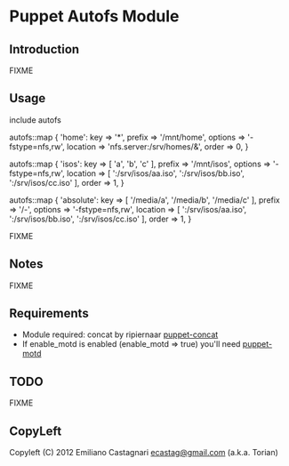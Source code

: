 Puppet Autofs Module
====================

Introduction
------------

FIXME

## Usage ##

  include autofs

  autofs::map { 'home':
    key      => '*',
    prefix   => '/mnt/home',
    options  => '-fstype=nfs,rw',
    location => 'nfs.server:/srv/homes/&',
    order    => 0,
  }

  autofs::map { 'isos':
    key      => [ 'a', 'b', 'c' ],
    prefix   => '/mnt/isos',
    options  => '-fstype=nfs,rw',
    location => [ ':/srv/isos/aa.iso', ':/srv/isos/bb.iso', ':/srv/isos/cc.iso' ],
    order    => 1,
  }

  autofs::map { 'absolute':
    key      => [ '/media/a', '/media/b', '/media/c' ],
    prefix   => '/-',
    options  => '-fstype=nfs,rw',
    location => [ ':/srv/isos/aa.iso', ':/srv/isos/bb.iso', ':/srv/isos/cc.iso' ],
    order    => 1,
  }

FIXME

Notes
-----

FIXME

Requirements
------------

 * Module required: concat by ripiernaar
   [puppet-concat](https://github.com/ripienaar/puppet-concat.git)
 * If enable_motd is enabled (enable_motd => true) you'll need
   [puppet-motd](https://github.com/torian/puppet-motd.git)

TODO
----

FIXME

CopyLeft
---------

Copyleft (C) 2012 Emiliano Castagnari <ecastag@gmail.com> (a.k.a. Torian)

